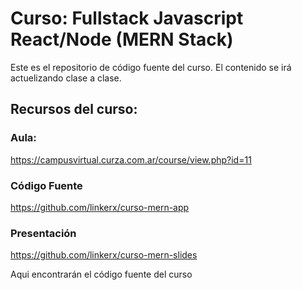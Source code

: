 # Curso: Fullstack Javascript React/Node (MERN Stack)

Este es el repositorio de código fuente del curso. El contenido se irá actuelizando clase a clase.

## Recursos del curso: 

### Aula:

https://campusvirtual.curza.com.ar/course/view.php?id=11

### Código Fuente

https://github.com/linkerx/curso-mern-app

### Presentación

https://github.com/linkerx/curso-mern-slides

Aqui encontrarán el código fuente del curso 
